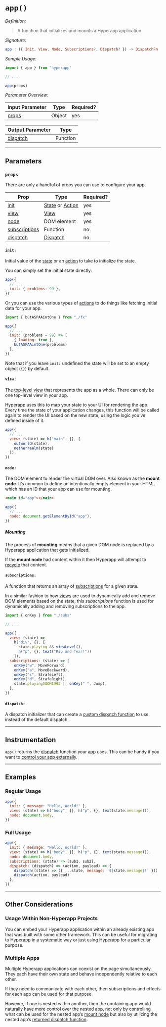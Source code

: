# `app()`

_Definition:_

> A function that initializes and mounts a Hyperapp application.

_Signature:_

```elm
app : ({ Init, View, Node, Subscriptions?, Dispatch? }) -> DispatchFn
```

_Sample Usage:_

```js
import { app } from "hyperapp"

// ...

app(props)
```

_Parameter Overview:_

| Input Parameter | Type   | Required? |
| --------------- | ------ | --------- |
| [props](#props) | Object | yes       |

| Output Parameter                        | Type     |
| --------------------------------------- | -------- |
| [dispatch](../architecture/dispatch.md) | Function |

---

## Parameters

### `props`

There are only a handful of props you can use to configure your app.

| Prop                            | Type                                                                      | Required? |
| ------------------------------- | ------------------------------------------------------------------------- | --------- |
| [init](#init)                   | [State](../architecture/state.md) or [Action](../architecture/actions.md) | yes       |
| [view](#view)                   | [View](../architecture/views.md)                                          | yes       |
| [node](#node)                   | DOM element                                                               | yes       |
| [subscriptions](#subscriptions) | Function                                                                  | no        |
| [dispatch](#dispatch)           | [Dispatch](../architecture/dispatch.md)                                   | no        |

#### `init:`

Initial value of the [state](../architecture/state.md) or an [action](../architecture/actions.md) to take to initialize the state.

You can simply set the initial state directly:

```js
app({
  // ...
  init: { problems: 99 },
})
```

<!-- The initial state is a play on Jay-Z’s song “99 Problems”. -->

Or you can use the various types of [actions](../architecture/actions.md) to do things like fetching initial data for your app.

```js
import { butASPAAintOne } from "./fx"

app({
  // ...
  init: (problems = 99) => [
    { loading: true }, 
    butASPAAintOne(problems)
  ],
})
```

<!-- The initial action taken is a play on Jay-Z’s song “99 Problems”. -->

Note that if you leave `init:` undefined the state will be set to an empty object (`{}`) by default.

#### `view:`

The [top-level view](../architecture/views.md#top-level-view) that represents the app as a whole. There can only be one top-level view in your app.

Hyperapp uses this to map your state to your UI for rendering the app. Every time the state of your application changes, this function will be called again to render the UI based on the new state, using the logic you’ve defined inside of it.

```js
app({
  // ...
  view: (state) => h("main", {}, [
    outworld(state), 
    netherrealm(state)
  ]),
})
```

<!-- “Outworld” and “Netherrealm” are two of several realms in the “Mortal Kombat” videogame series. -->

#### `node:`

The DOM element to render the virtual DOM over. Also known as the **mount node**. It’s common to define an intentionally empty element in your HTML which has an ID that your app can use for mounting.

```html
<main id="app"></main>
```

```js
app({
  // ...
  node: document.getElementById("app"),
})
```

##### Mounting

The process of **mounting** means that a given DOM node is replaced by a Hyperapp application that gets initialized.

If the **mount node** had content within it then Hyperapp will attempt to [recycle](../architecture/views.md#recycling) that content.

#### `subscriptions:`

A function that returns an array of [subscriptions](../architecture/subscriptions.md) for a given state.

In a similar fashion to how [views](../architecture/views.md) are used to dynamically add and remove DOM elements based on the state, this _subscriptions_ function is used for dynamically adding and removing subscriptions to the app.

```js
import { onKey } from "./subs"

// ...

app({
  view: (state) => 
    h("div", {}, [
      state.playing && viewLevel(), 
      h("p", {}, text("Rip and Tear!"))
    ]),
  subscriptions: (state) => [
    onKey("w", MoveForward),
    onKey("a", MoveBackward),
    onKey("s", StrafeLeft),
    onKey("d", StrafeRight),
    state.playingDOOM1993 || onKey(" ", Jump),
  ],
})
```

<!-- The 1993 videogame DOOM did not have jumping as a movement option. “Rip and Tear!” was one of the infamous quotes of the protagonist DoomGuy in the 1996 Doom comic “Knee Deep in the Dead”. -->

#### `dispatch:`

A dispatch initializer that can create a [custom dispatch function](../architecture/dispatch.md#custom-dispatching) to use instead of the default dispatch.

---

## Instrumentation

`app()` returns the [dispatch](../architecture/dispatch.md) function your app uses. This can be handy if you want to [control your app externally](#usage-within-non-hyperapp-projects).

---

## Examples

### Regular Usage

```js
app({
  init: { message: "Hello, World!" },
  view: (state) => h("body", {}, h("p", {}, text(state.message))),
  node: document.body,
})
```

<!-- A “Hello, World!” program is traditionally the first program you would write when learning a new programming language. -->

### Full Usage

```js
app({
  init: { message: "Hello, World!" },
  view: (state) => h("body", {}, h("p", {}, text(state.message))),
  node: document.body,
  subscriptions: (state) => [sub1, sub2],
  dispatch: (dispatch) => (action, payload) => {
    dispatch((state) => ({ ...state, message: `${state.message}!` }))
    dispatch(action, payload)
  },
})
```

---

## Other Considerations

### Usage Within Non-Hyperapp Projects

You can embed your Hyperapp application within an already existing app that was built with some other framework. This can be useful for migrating to Hyperapp in a systematic way or just using Hyperapp for a particular purpose.

### Multiple Apps

Multiple Hyperapp applications can coexist on the page simultaneously. They each have their own state and behave independently relative to each other.

If they need to communicate with each other, then subscriptions and effects for each app can be used for that purpose.

However, if one is nested within another, then the containing app would naturally have more control over the nested app, not only by controlling what can be used for the nested app’s [mount node](#node) but also by utilizing the nested app’s [returned dispatch function](#instrumentation).
